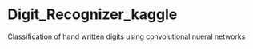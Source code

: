 # Digit_Recognizer_kaggle
Classification of hand written digits using convolutional nueral networks
